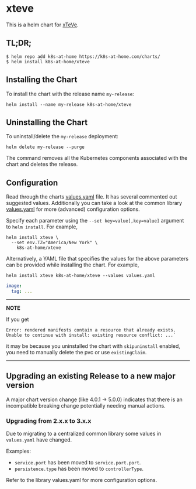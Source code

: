 # xteve

This is a helm chart for [xTeVe](https://github.com/xteve-project/xTeVe).

## TL;DR;

```shell
$ helm repo add k8s-at-home https://k8s-at-home.com/charts/
$ helm install k8s-at-home/xteve
```

## Installing the Chart

To install the chart with the release name `my-release`:

```console
helm install --name my-release k8s-at-home/xteve
```

## Uninstalling the Chart

To uninstall/delete the `my-release` deployment:

```console
helm delete my-release --purge
```

The command removes all the Kubernetes components associated with the chart and deletes the release.

## Configuration
Read through the charts [values.yaml](https://github.com/k8s-at-home/charts/blob/master/charts/xteve/values.yaml)
file. It has several commented out suggested values.
Additionally you can take a look at the common library [values.yaml](https://github.com/k8s-at-home/charts/blob/master/charts/common/values.yaml) for more (advanced) configuration options.

Specify each parameter using the `--set key=value[,key=value]` argument to `helm install`. For example,
```console
helm install xteve \
  --set env.TZ="America/New York" \
    k8s-at-home/xteve
```
Alternatively, a YAML file that specifies the values for the above parameters can be provided while installing the
chart. For example,
```console
helm install xteve k8s-at-home/xteve --values values.yaml 
```

```yaml
image:
  tag: ...
```

---
**NOTE**

If you get
```console
Error: rendered manifests contain a resource that already exists. Unable to continue with install: existing resource conflict: ...`
```
it may be because you uninstalled the chart with `skipuninstall` enabled, you need to manually delete the pvc or use `existingClaim`.

---

## Upgrading an existing Release to a new major version

A major chart version change (like 4.0.1 -> 5.0.0) indicates that there is an incompatible breaking change potentially needing manual actions.

### Upgrading from 2.x.x to 3.x.x

Due to migrating to a centralized common library some values in `values.yaml` have changed.

Examples:

* `service.port` has been moved to `service.port.port`.
* `persistence.type` has been moved to `controllerType`.

Refer to the library values.yaml for more configuration options.
